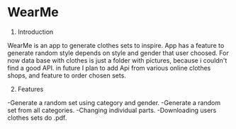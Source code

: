 # WearMe



1. Introduction

WearMe is an app to generate clothes sets to inspire. App has a feature to generate random style depends on style and gender that user choosed. For now data base with clothes is just a folder with pictures, because i couldn't find a good API. in future I plan to add Api from various online clothes shops, and feature to order chosen sets.

2. Features

-Generate a random set using category and gender.
-Generate a random set from all categories.
-Changing individual parts.
-Downloading users clothes sets do .pdf.
